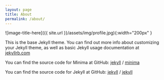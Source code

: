 ```yaml
---
layout: page
title: About
permalink: /about/
---
```


![image-title-here]({{ site.url }}/assets/img/profile.jpg){:width="200px" }

This is the base Jekyll theme. You can find out more info about customizing your Jekyll theme, as well as basic Jekyll usage documentation at [jekyllrb.com](https://jekyllrb.com/)



You can find the source code for Minima at GitHub:
[jekyll][jekyll-organization] /
[minima](https://github.com/jekyll/minima)

You can find the source code for Jekyll at GitHub:
[jekyll][jekyll-organization] /
[jekyll](https://github.com/jekyll/jekyll)


[jekyll-organization]: https://github.com/jekyll

